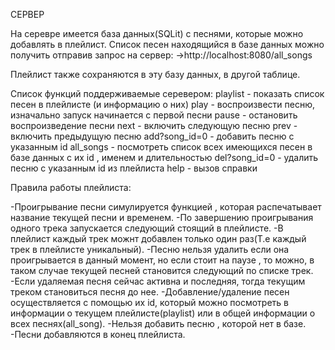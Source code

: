 СЕРВЕР

На серевре имеется база данных(SQLit) с песнями, которые можно добавлять в плейлист.
Список песен находящийся в базе данных можно получить отправив запрос на сервер:
->http://localhost:8080/all_songs

Плейлист также сохраняются в эту базу данных, в другой таблице.

Список функций поддерживаемые серевером:
playlist 		- показать список песен в плейлисте (и информацию о них)
play     		- воспроизвести песню, изначально запуск начинается с первой песни
pause    		- остановить воспроизведение песни
next     		- включить следующую песню
prev     		- включить предыдущую песню
add?song_id=0	- добавить песню с указанным id
all_songs 		- посмотреть список всех имеющихся песен в базе данных с их id , именем и длительностью
del?song_id=0 	- удалить песню с указанным id из плейлиста
help 			- вызов справки


Правила работы плейлиста:

-Проигрывание песни симулируется функцией , которая распечатывает название текущей песни и временем.
-По завершению проигрывания одного трека запускается следующий стоящий в плейлисте.
-В плейлист каждый трек можнт добавлен только один раз(Т.е каждый трек в плейлисте уникальный).
-Песню нельзя удалить если она проигрывается в данный момент, но если стоит на паузе , то можно,
в таком случае текущей песней становится следующий по списке трек.
-Если удаляемая песня сейчас активна  и последняя, тогда текущим треком становиться песня до нее.
-Добавление/удаление песен осуществляется с помощью их id, который можно посмотреть в информации
о текущем плейлисте(playlist) или в общей информации о всех песнях(all_song).
-Нельзя добавить песню , которой нет в базе.
-Песни добавляются в конец плейлиста.

